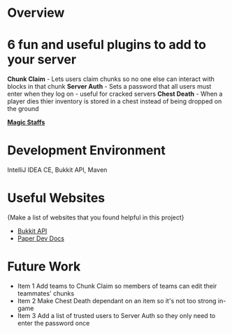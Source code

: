 # Overview
# 6 fun and useful plugins to add to your server
**Chunk Claim** - Lets users claim chunks so no one else can interact with blocks in that chunk
**Server Auth** - Sets a password that all users must enter when they log on - useful for cracked servers
**Chest Death** - When a player dies thier inventory is stored in a chest instead of being dropped on the ground

**[Magic Staffs](https://github.com/LilyBrown17/MagicStaffsMinecraft)**


# Development Environment

IntelliJ IDEA CE, Bukkit API, Maven

# Useful Websites

{Make a list of websites that you found helpful in this project}

- [Bukkit API](https://dev.bukkit.org/)
- [Paper Dev Docs](https://docs.papermc.io/paper/dev)

# Future Work

- Item 1 Add teams to Chunk Claim so members of teams can edit their teammates' chunks
- Item 2 Make Chest Death dependant on an item so it's not too strong in-game
- Item 3 Add a list of trusted users to Server Auth so they only need to enter the password once
